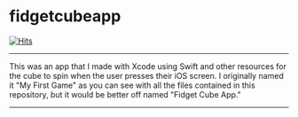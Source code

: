 # fidgetcubeapp

[![Hits](https://hits.seeyoufarm.com/api/count/incr/badge.svg?url=https%3A%2F%2Fgithub.com%2Fgjbae1212%2Fhit-counter&count_bg=%234B7A26&title_bg=%23925500&icon=&icon_color=%23E7E7E7&title=hits&edge_flat=false)](https://hits.seeyoufarm.com)

---
This was an app that I made with Xcode using Swift and other resources for the cube to spin when the user presses their iOS screen.
I originally named it "My First Game" as you can see with all the files contained in this repository, but it would be better off named "Fidget Cube App."

____
